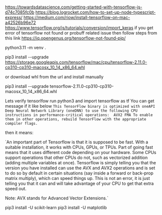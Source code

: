 https://towardsdatascience.com/getting-started-with-tensorflow-js-d74c7085fc0b
https://blog.logrocket.com/how-to-set-up-node-typescript-express/
https://medium.com/riow/install-tensorflow-on-mac-a42526b96e72
https://www.tensorflow.org/js/tutorials/conversion/import_keras
if you get error of tensorflow not found or probuff related issue then follow steps from this link
https://iq.opengenus.org/tensorflow-not-found-pip/


python3.11 -m venv .

pip3 install --upgrade https://storage.googleapis.com/tensorflow/mac/cpu/tensorflow-2.11.0-cp310-cp310-macosx_10_14_x86_64.whl

or 
download whl from the url and install manually

pip3 install --upgrade tensorflow-2.11.0-cp310-cp310-macosx_10_14_x86_64.whl

Lets verify tensorlfow
run python3
and import tensorflow as tf
You can get message
if it like below
`This TensorFlow binary is optimized with oneAPI Deep Neural Network Library (oneDNN) to use the following CPU instructions in performance-critical operations:  AVX2 FMA
To enable them in other operations, rebuild TensorFlow with the appropriate compiler flags.`

then it means:

`An important part of Tensorflow is that it is supposed to be fast. With a suitable installation, it works with CPUs, GPUs, or TPUs. Part of going fast means that it uses different code depending on your hardware. Some CPUs support operations that other CPUs do not, such as vectorized addition (adding multiple variables at once). Tensorflow is simply telling you that the version you have installed can use the AVX and AVX2 operations and is set to do so by default in certain situations (say inside a forward or back-prop matrix multiply), which can speed things up. This is not an error, it is just telling you that it can and will take advantage of your CPU to get that extra speed out.

Note: AVX stands for Advanced Vector Extensions.`

pip3 install -U scikit-learn
pip3 install -U matplotlib



